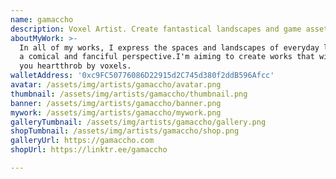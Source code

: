 ```yaml
---
name: gamaccho
description: Voxel Artist. Create fantastical landscapes and game assets.
aboutMyWork: >-
  In all of my works, I express the spaces and landscapes of everyday life from
  a comical and fanciful perspective.I'm aiming to create works that will make
  you heartthrob by voxels.
walletAddress: '0xc9FC50776086D22915d2C745d380f2ddB596Afcc'
avatar: /assets/img/artists/gamaccho/avatar.png
thumbnail: /assets/img/artists/gamaccho/thumbnail.png
banner: /assets/img/artists/gamaccho/banner.png
mywork: /assets/img/artists/gamaccho/mywork.png
galleryTumbnail: /assets/img/artists/gamaccho/gallery.png
shopTumbnail: /assets/img/artists/gamaccho/shop.png
galleryUrl: https://gamaccho.com
shopUrl: https://linktr.ee/gamaccho

---
```

